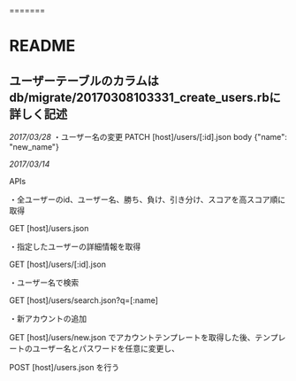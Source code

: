 =======
# README


ユーザーテーブルのカラムはdb/migrate/20170308103331_create_users.rbに詳しく記述
----------------------------------------------------------------
_2017/03/28_
・ユーザー名の変更
PATCH [host]/users/[:id].json
body  {"name": "new_name"}




_2017/03/14_


APIs


・全ユーザーのid、ユーザー名、勝ち、負け、引き分け、スコアを高スコア順に取得


GET [host]/users.json


・指定したユーザーの詳細情報を取得


GET [host]/users/[:id].json

・ユーザー名で検索


GET [host]/users/search.json?q=[:name]


・新アカウントの追加


GET  [host]/users/new.json でアカウントテンプレートを取得した後、テンプレートのユーザー名とパスワードを任意に変更し、


POST [host]/users.json     を行う
